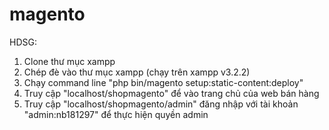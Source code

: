 # magento

HDSG:
  1. Clone thư mục xampp
  2. Chép đè vào thư mục xampp (chạy trên xampp v3.2.2)
  3. Chạy command line
      "php bin/magento setup:static-content:deploy"
  4. Truy cập "localhost/shopmagento"   để vào trang chủ của web bán hàng
  5. Truy cập "localhost/shopmagento/admin" đăng nhập với tài khoản "admin:nb181297" để thực hiện quyền admin
  
